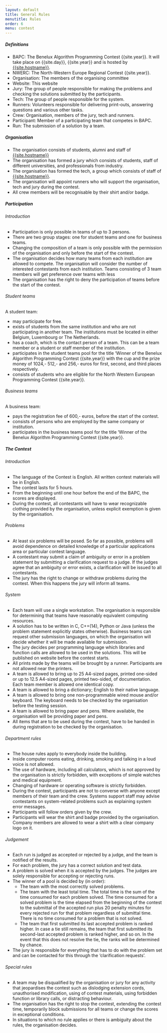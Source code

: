 ```yaml
---
layout: default
title: General Rules
menutitle: Rules
order: 6
menu: contest
---
```

<h5 id="definitions">Definitions</h5>
<ul>
  <li>BAPC: The Benelux Algorithm Programming Contest {{site.year}}. It will take place on {{site.day}}, {{site.year}}
  and is hosted by <a href='{{site.hostlink}}' target="_blank">{{site.hostname}}</a>.</li>
  <li>NWERC: The North-Western Europe Regional Contest {{site.year}}.</li>
  <li>Organisation: The members of the organising committee</li>
  <li>Website: This website</li>
  <li>Jury: The group of people responsible for making the problems and checking the solutions submitted by the participants.</li>
  <li>Tech: The group of people responsible for the system.</li>
  <li>Runners: Volunteers responsible for delivering print-outs, answering questions and various other tasks.</li>
  <li>Crew: Organisation, members of the jury, tech and runners.</li>
  <li>Participant: Member of a participating team that competes in BAPC.</li>
  <li>Run: The submission of a solution by a team.</li>
</ul>

<h5 id="organisation">Organisation</h5>
<ul>
  <li>The organisation consists of students, alumni and staff of <a href='{{site.hostlink}}' target="_blank">{{site.hostname}}</a></li>
  <li>The organisation has formed a jury which consists of students, staff of different universities, and professionals from industry.</li>
  <li>The organisation has formed the tech, a group which consists of staff of <a href='{{site.hostlink}}' target="_blank">{{site.hostname}}</a>.</li>
  <li>The organisation will appoint runners who will support the organisation, tech and jury during the contest.</li>
  <li>All crew members will be recognisable by their shirt and/or badge.</li>
</ul>

<h5 id="participation">Participation</h5>

<h6 id="introduction">Introduction</h6>
<ul>
  <li>Participation is only possible in teams of up to 3 persons.</li>
  <li>There are two group stages: one for student teams and one for business teams.</li>
  <li>Changing the composition of a team is only possible with the permission of the organisation and only before the start of the contest.</li>
  <li>The organisation decides how many teams from each institution are allowed to compete. The organisation will consider the number of interested contestants from each institution. Teams consisting of 3 team members will get preference over teams with less</li>
  <li>The organisation has the right to deny the participation of teams before the start of the contest.</li>
</ul>

<h6 id="student-teams">Student teams</h6>
<p>A student team:</p>
<ul>
  <li>may participate for free.</li>
  <li>exists of students from the same institution and who are not participating in another team. The institutions must be located in either Belgium, Luxembourg or The Netherlands.</li>
  <li>has a coach, which is the contact person of a team. This can be a team member or a student or staff member of the institution.</li>
  <li>participates in the student teams pool for the title ‘Winner of the Benelux Algorithm Programming Contest {{site.year}} with the cup and the prize money of 1024,- 512,- and 256,- euros for first, second, and third places respectively.</li>
  <li>consists of students who are eligible for the North Western European Programming Contest {{site.year}}.</li>
</ul>

<h6 id="business-teams">Business teams</h6>
<p>A business team:</p>
<ul>
  <li>pays the registration fee of 600,- euros, before the start of the contest.</li>
  <li>consists of persons who are employed by the same company or institution.</li>
  <li>participates in the business teams pool for the title ‘Winner of the Benelux Algorithm Programming Contest {{site.year}}.</li>
</ul>

<h5 id="the-contest">The Contest</h5>

<h6 id="introduction-1">Introduction</h6>
<ul>
  <li>The language of the Contest is English. All written contest materials will be in English.</li>
  <li>The contest lasts for 5 hours.</li>
  <li>From the beginning until one hour before the end of the BAPC, the scores are displayed.</li>
  <li>During the contest, all contestants will have to wear recognizable clothing provided by the organisation, unless explicit exemption is given by the organisation.</li>
</ul>

<h6 id="problems">Problems</h6>
<ul>
  <li>At least six problems will be posed. So far as possible, problems will avoid dependence on detailed knowledge of a particular applications area or particular contest language.</li>
  <li>A contestant may submit a claim of ambiguity or error in a problem statement by submitting a clarification request to a judge. If the judges agree that an ambiguity or error exists, a clarification will be issued to all contestants.</li>
  <li>The jury has the right to change or withdraw problems during the contest. When this happens the jury will inform all teams.</li>
</ul>

<h6 id="system">System</h6>
<ul>
  <li>Each team will use a single workstation. The organisation is responsible for determining that teams have reasonably equivalent computing resources.</li>
  <li>A solution has to be written in C, C++(14), Python or Java (unless the problem statement explicitly states otherwise). Business teams can request other submission languages, on which the organisation will decide whether it will be made available for submission.</li>
  <li>The jury decides per programming language which libraries and function calls are allowed to be used in the solutions. This will be published on website before the contest starts.</li>
  <li>All prints made by the teams will be brought by a runner. Participants are not allowed near the printers.</li>
  <li>A team is allowed to bring up to 25 A4-sized pages, printed one-sided or up to 12.5 A4-sized pages, printed two-sided, of documentation. Each team member is allowed one identical copy.</li>
  <li>A team is allowed to bring a dictionary; English to their native language.</li>
  <li>A team is allowed to bring one non-programmable wired mouse and/or keyboard. The keyboard needs to be checked by the organisation before the testing session.</li>
  <li>A team is allowed to bring paper and pens. Where available, the organisation will be providing paper and pens.</li>
  <li>All items that are to be used during the contest, have to be handed in during registration to be checked by the organisation.</li>
</ul>

<h6 id="department-rules">Department rules</h6>
<ul>
  <li>The house rules apply to everybody inside the building.</li>
  <li>Inside computer rooms eating, drinking, smoking and talking in a loud voice is not allowed.</li>
  <li>The use of hardware, including all calculators, which is not approved by the organisation is strictly forbidden, with exceptions of simple watches and medical equipment.</li>
  <li>Changing of hardware or operating software is strictly forbidden.</li>
  <li>During the contest, participants are not to converse with anyone except members of their team and the crew. Systems support staff may advise contestants on system-related problems such as explaining system error messages.</li>
  <li>Participants will follow orders given by the crew.</li>
  <li>Participants will wear the shirt and badge provided by the organisation. Company members are allowed to wear a shirt with a clear company logo on it.</li>
</ul>

<h6 id="judgement">Judgement</h6>
<ul>
  <li>Each run is judged as accepted or rejected by a judge, and the team is notified of the results.</li>
  <li>For each problem, the jury has a correct solution and test data.</li>
  <li>A problem is solved when it is accepted by the judges. The judges are solely responsible for accepting or rejecting runs.</li>
  <li>The winner of a pool is decided by (in order):
    <ul>
      <li>The team with the most correctly solved problems.</li>
      <li>The team with the least total time. The total time is the sum of the time consumed for each problem solved. The time consumed for a solved problem is the time elapsed from the beginning of the contest to the submittal of the accepted run plus 20 penalty minutes for every rejected run for that problem regardless of submittal time. There is no time consumed for a problem that is not solved.</li>
      <li>The team that first submitted its last accepted problem is ranked higher. In case a tie still remains, the team that first submitted its second-last accepted problem is ranked higher, and so on. In the event that this does not resolve the tie, the ranks will be determined by chance.</li>
    </ul>
  </li>
  <li>The jury is responsible for everything that has to do with the problem set and can be contacted for this through the ‘clarification requests’.</li>
</ul>

<h6 id="special-rules">Special rules</h6>
<ul>
  <li>A team may be disqualified by the organisation or jury for any activity that jeopardises the contest such as dislodging extension cords, unauthorised modification, using of contest materials, using forbidden function or library calls, or distracting behaviour.</li>
  <li>The organisation has the right to stop the contest, extending the contest time, temporarily block submissions for all teams or change the scores in exceptional conditions.</li>
  <li>In situations to which no rule applies or there is ambiguity about the rules, the organisation decides.</li>
</ul>